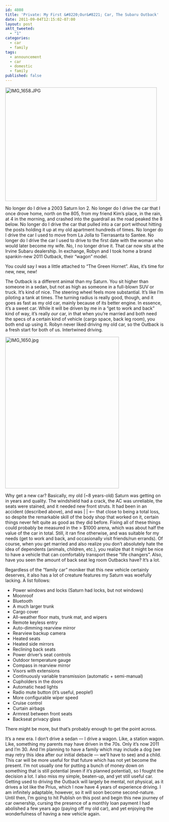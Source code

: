 ```yaml
---
id: 4808
title: 'Private: My First &#8220;Our&#8221; Car, The Subaru Outback'
date: 2011-09-04T12:15:02-07:00
layout: post
aktt_tweeted:
  - "1"
categories:
  - car
  - family
tags:
  - announcement
  - car
  - domestic
  - family
published: false
---
```

<a title="IMG_1658.JPG" href="http://lh3.ggpht.com/-yaEZTgD02Po/TmO9zC_DqpI/AAAAAAAADmI/mY0Kakk1if4/s800/IMG_1658.JPG" rel="lightbox"><img loading="lazy" class="alignnone" title="IMG_1658.JPG" src="http://lh3.ggpht.com/-yaEZTgD02Po/TmO9zC_DqpI/AAAAAAAADmI/mY0Kakk1if4/w480/IMG_1658.JPG" alt="IMG_1658.JPG" width="480" height="360" /></a>

No longer do I drive a 2003 Saturn Ion 2. No longer do I drive the car that I once drove home, north on the 805, from my friend Kim&#8217;s place, in the rain, at 4 in the morning, and crashed into the guardrail as the road peaked the 8 below. No longer do I drive the car that pulled into a car port without hitting the posts holding it up at my old apartment hundreds of times. No longer do I drive the car I used to move from La Jolla to Tierrasanta to Santee. No longer do I drive the car I used to drive to the first date with the woman who would later become my wife. No, I no longer drive it. That car now sits at the Irvine Subaru dealership. In exchange, Robyn and I took home a brand spankin-new 2011 Outback, their &#8220;wagon&#8221; model.

You could say I was a little attached to &#8220;The Green Hornet&#8221;. Alas, it&#8217;s time for new, new, new!

The Outback is a different animal than my Saturn. You sit higher than someone in a sedan, but not as high as someone in a full-blown SUV or truck. It&#8217;s kind of nice. The steering wheel feels more substantial. It&#8217;s like I&#8217;m piloting a tank at times. The turning radius is really good, though, and it goes as fast as my old car, mainly because of its better engine. In essence, it&#8217;s a sweet car. While it will be driven by me in a &#8220;get to work and back&#8221; kind of way, it&#8217;s really _our_ car, in that when you&#8217;re married and both need the specs of a certain kind of vehicle (cargo space, back leg room), you both end up using it. Robyn never liked driving my old car, so the Outback is a fresh start for both of us. Intertwined driving.

<a title="IMG_1650.jpg" href="http://lh6.ggpht.com/-jwbMEOe55GE/TmO8xds9dCI/AAAAAAAADl8/vs0iJbfubDk/s800/IMG_1650.jpg" rel="lightbox"><img loading="lazy" class="alignnone" title="IMG_1650.jpg" src="http://lh6.ggpht.com/-jwbMEOe55GE/TmO8xds9dCI/AAAAAAAADl8/vs0iJbfubDk/w480/IMG_1650.jpg" alt="IMG_1650.jpg" width="360" height="480" /></a>

Why get a new car? Basically, my old (~8 years-old) Saturn was getting on in years and quality. The windshield had a crack, the AC was unreliable, the seats were stained, and it needed new front struts. It had been in an accident (described above), and was | | <&#8211; that close to being a total loss, so despite the remarkable skill of the body shop that worked on it, certain things never felt quite as good as they did before. Fixing all of these things could probably be measured in the > $1000 arena, which was about half the value of the car in total. Still, it ran fine otherwise, and was suitable for my needs (get to work and back, and occasionally visit friends/run errands). Of course, when you get married and also realize you don&#8217;t absolutely hate the idea of dependents (animals, children, etc.), you realize that it might be nice to have a vehicle that can comfortably transport these &#8220;life changers&#8221;. Also, have you seen the amount of back seat leg room Outbacks have? It&#8217;s a lot.

Regardless of the &#8220;family car&#8221; moniker that this new vehicle certainly deserves, it also has a lot of creature features my Saturn was woefully lacking. A list follows:

  * Power windows and locks (Saturn had locks, but not windows)
  * Moonroof
  * Bluetooth
  * A much larger trunk
  * Cargo cover
  * All-weather floor mats, trunk mat, and wipers
  * Remote keyless entry
  * Auto-dimming rearview mirror
  * Rearview backup camera
  * Heated seats
  * Heated side mirrors
  * Reclining back seats
  * Power driver&#8217;s seat controls
  * Outdoor temperature gauge
  * Compass in rearview mirror
  * Visors with extensions
  * Continuously variable transmission (automatic + semi-manual)
  * Cupholders in the doors
  * Automatic head lights
  * Radio mute button (it&#8217;s useful, people!)
  * More configurable wiper speed
  * Cruise control
  * Curtain airbags
  * Armrest between front seats
  * Backseat privacy glass

There might be more, but that&#8217;s probably enough to get the point across.

It&#8217;s a new era. I don&#8217;t drive a sedan &#8212; I drive a wagon. Like, a station wagon. Like, something my parents may have driven in the 70s. Only it&#8217;s now 2011 and I&#8217;m 30. And I&#8217;m planning to have a family which may include a dog (we may retry this idea after our initial debacle &#8212; we&#8217;ll have to see) and a child. This car will be more useful for that future which has not yet become the present. I&#8217;m not usually one for putting a bunch of money down on something that is still potential (even if it&#8217;s planned potential), so I fought the decision a lot. I also miss my simple, beaten-up, and yet still useful car. Getting used to driving the Outback will largely be mental, not physical, as it drives a lot like the Prius, which I now have 4 years of experience driving. I am infinitely adaptable, however, so it will soon become second-nature. Until then, I&#8217;m going to hit Publish on this post and begin this new journey of car ownership, cursing the presence of a monthly loan payment I had abolished a few years ago (paying off my old car), and yet enjoying the wonderfulness of having a new vehicle again.
